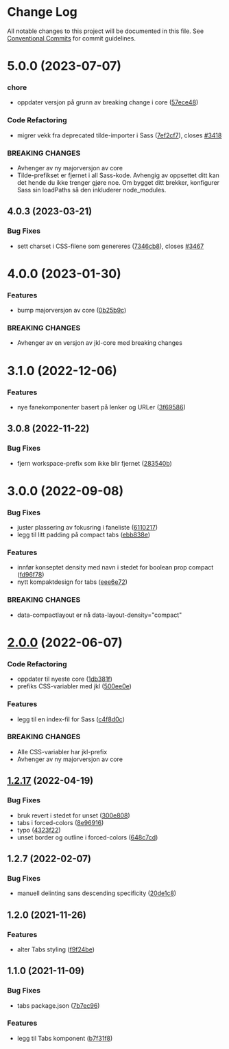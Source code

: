 # Change Log

All notable changes to this project will be documented in this file.
See [Conventional Commits](https://conventionalcommits.org) for commit guidelines.

# 5.0.0 (2023-07-07)

### chore

- oppdater versjon på grunn av breaking change i core ([57ece48](https://github.com/fremtind/jokul/commit/57ece48fa0192fe825b544fdac24cdd56e58d0df))

### Code Refactoring

- migrer vekk fra deprecated tilde-importer i Sass ([7ef2cf7](https://github.com/fremtind/jokul/commit/7ef2cf7a510122c69b2c5658c402f3dd9f5322f7)), closes [#3418](https://github.com/fremtind/jokul/issues/3418)

### BREAKING CHANGES

- Avhenger av ny majorversjon av core
- Tilde-prefikset er fjernet i all Sass-kode. Avhengig av oppsettet ditt kan det hende du
ikke trenger gjøre noe. Om bygget ditt brekker, konfigurer Sass sin loadPaths så den
inkluderer node_modules.

## 4.0.3 (2023-03-21)

### Bug Fixes

- sett charset i CSS-filene som genereres ([7346cb8](https://github.com/fremtind/jokul/commit/7346cb8644dd4b99bf0ae4d11c78a967b7b01618)), closes [#3467](https://github.com/fremtind/jokul/issues/3467)

# 4.0.0 (2023-01-30)

### Features

- bump majorversjon av core ([0b25b9c](https://github.com/fremtind/jokul/commit/0b25b9ccb4d35214037e45158264fab2da196a5f))

### BREAKING CHANGES

- Avhenger av en versjon av jkl-core med breaking changes

# 3.1.0 (2022-12-06)

### Features

-   nye fanekomponenter basert på lenker og URLer ([3f69586](https://github.com/fremtind/jokul/commit/3f695860aaf8ff98c8a95af5dfb9bad35725dd9a))

## 3.0.8 (2022-11-22)

### Bug Fixes

-   fjern workspace-prefix som ikke blir fjernet ([283540b](https://github.com/fremtind/jokul/commit/283540b45f1fe557168eede3ca3637077a10a15b))

# 3.0.0 (2022-09-08)

### Bug Fixes

-   juster plassering av fokusring i faneliste ([6110217](https://github.com/fremtind/jokul/commit/61102177f2308e82e2f3b4fc5967cd8750fa9d76))
-   legg til litt padding på compact tabs ([ebb838e](https://github.com/fremtind/jokul/commit/ebb838e564c26010c7e26bbd378c8da1a86e6535))

### Features

-   innfør konseptet density med navn i stedet for boolean prop compact ([fd96f78](https://github.com/fremtind/jokul/commit/fd96f78685ef9e3979dd43625491e868efbc3068))
-   nytt kompaktdesign for tabs ([eee6e72](https://github.com/fremtind/jokul/commit/eee6e726c5a45ccd666d18915c90ecba9130b5b2))

### BREAKING CHANGES

-   data-compactlayout er nå data-layout-density="compact"

# [2.0.0](https://github.com/fremtind/jokul/compare/@fremtind/jkl-tabs@1.2.20...@fremtind/jkl-tabs@2.0.0) (2022-06-07)

### Code Refactoring

-   oppdater til nyeste core ([1db381f](https://github.com/fremtind/jokul/commit/1db381fdc0d3f1c35818d2feec49977331cd2fad))
-   prefiks CSS-variabler med jkl ([500ee0e](https://github.com/fremtind/jokul/commit/500ee0e1050de94d8cda07fb423c33837fbf2faa))

### Features

-   legg til en index-fil for Sass ([c4f8d0c](https://github.com/fremtind/jokul/commit/c4f8d0cd31bcab0706a49be1bdf0214fbbbbf646))

### BREAKING CHANGES

-   Alle CSS-variabler har jkl-prefix
-   Avhenger av ny majorversjon av core

## [1.2.17](https://github.com/fremtind/jokul/compare/@fremtind/jkl-tabs@1.2.16...@fremtind/jkl-tabs@1.2.17) (2022-04-19)

### Bug Fixes

-   bruk revert i stedet for unset ([300e808](https://github.com/fremtind/jokul/commit/300e8086b4a88e37407dadaf747d714d69919cdd))
-   tabs i forced-colors ([8e96916](https://github.com/fremtind/jokul/commit/8e969160a2f0183755f61f58c5794d056bcea120))
-   typo ([4323f22](https://github.com/fremtind/jokul/commit/4323f225f878d0aa9bc8b13d8a6f1ff4dbce1cb8))
-   unset border og outline i forced-colors ([648c7cd](https://github.com/fremtind/jokul/commit/648c7cdd30805dc6e6dc74b3e12d7b20b2ff5cec))

## 1.2.7 (2022-02-07)

### Bug Fixes

-   manuell delinting sans descending specificity ([20de1c8](https://github.com/fremtind/jokul/commit/20de1c8811596b054867352177225fd197c70797))

## 1.2.0 (2021-11-26)

### Features

-   alter Tabs styling ([f9f24be](https://github.com/fremtind/jokul/commit/f9f24beb4ea942bb83ba10089b915c364a95cf8c))

## 1.1.0 (2021-11-09)

### Bug Fixes

-   tabs package.json ([7b7ec96](https://github.com/fremtind/jokul/commit/7b7ec96d826dfa47b7cea12c40591205a8984b3d))

### Features

-   legg til Tabs komponent ([b7f31f8](https://github.com/fremtind/jokul/commit/b7f31f82106d02b9a4a4ce28f3124908e4b249ec))
